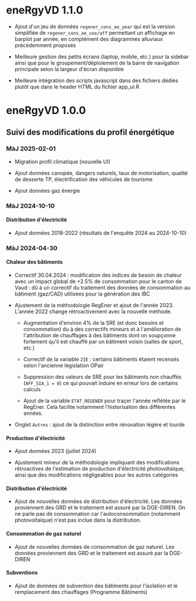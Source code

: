 # eneRgyVD 1.1.0

* Ajout d'un jeu de données `regener_cons_ae_year` qui est la version simplifiée de `regener_cons_ae_use/aff` permettant un affichage en barplot par année, en complément des diagrammes alluviaux précédemment proposés

* Meilleure gestion des petits écrans (laptop, mobile, etc.) pour la sidebar ainsi que pour le groupement/déploiement de la barre de navigation principale selon la largeur d'écran disponible

* Meilleure intégration des scripts javascript dans des fichiers dédiés plutôt que dans le header HTML du fichier app_ui.R

# eneRgyVD 1.0.0

## Suivi des modifications du profil énergétique

### MàJ 2025-02-01

* Migration profil climatique (nouvelle UI)

* Ajout données canopée, dangers naturels, taux de motorisation, qualité de desserte TP, électrification des véhicules de tourisme

* Ajout données gaz énergie

### MàJ 2024-10-10

#### Distribution d'électricité

* Ajout données 2018-2022 (résultats de l'enquête 2024 au 2024-10-10)

### MàJ 2024-04-30

#### Chaleur des bâtiments 

* Correctif 30.04.2024 : modification des indices de besoin de chaleur avec un impact global de +2.5% de consommation pour le canton de Vaud : dû à un correctif du traitement des données de consommation au bâtiment (gaz/CAD) utilisées pour la génération des IBC

* Ajustement de la méthodologie RegEner et ajout de l'année 2023. L'année 2022 
change rétroactivement avec la nouvelle méthode.

  * Augmentation d'environ 4% de la SRE (et donc besoins et consommation) du à des
    correctifs mineurs et à l'amélioration de l'attribution de chauffages à des bâtiments
    dont on soupçonne fortement qu'il est chauffé par un bâtiment voisin (salles de sport, etc.)
  
  * Correctif de la variable `ZIE` : certains bâtiments étaient recensés selon l'ancienne
    législation OPair
  
  * Suppression des valeurs de SRE pour les bâtiments non chauffés (`AFF_SIA_1 = 0`) ce qui pouvait
    induire en erreur lors de certains calculs
    
  * Ajout de la variable `ETAT_REGENER` pour traçer l'année reflétée par le RegEner. Cela
    facilite notamment l'historisation des différentes années.

* Onglet `Autres` : ajout de la distinction entre rénovation légère et lourde

#### Production d'électricité

* Ajout données 2023 (juillet 2024)

* Ajustement mineur de la méthodologie impliquant des modifications rétroactives 
de l'estimation de production d'électricité photovoltaïque, ainsi que des modifications
négligeables pour les autres catégories

#### Distribution d'électricité

* Ajout de nouvelles données de distribution d'électricité. Les données proviennent
des GRD et le traitement est assuré par la DGE-DIREN. On ne parle pas de consommation car
l'autoconsommation (notamment photovoltaïque) n'est pas inclue dans la distribution.

#### Consommation de gaz naturel

* Ajout de nouvelles données de consommation de gaz naturel. Les données proviennent
des GRD et le traitement est assuré par la DGE-DIREN

#### Subventions

* Ajout de données de subvention des bâtiments pour l'isolation et le
remplacement des chauffages (Programme Bâtiments)
